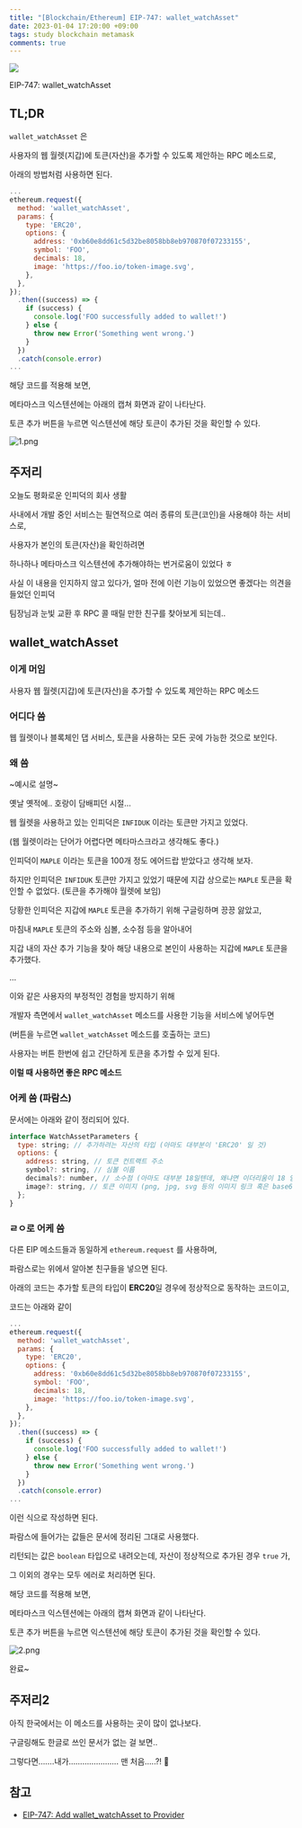 ```yaml
---
title: "[Blockchain/Ethereum] EIP-747: wallet_watchAsset"
date: 2023-01-04 17:20:00 +09:00
tags: study blockchain metamask
comments: true
---
```


<a href="https://hits.seeyoufarm.com"><img src="https://hits.seeyoufarm.com/api/count/incr/badge.svg?url=https://infiduk.github.io/2023/01/04/wallet-watch-asset.html&count_bg=%23EDD513&title_bg=%23555555&icon=&icon_color=%23E7E7E7&title=%E2%9C%A8+page+view+%E2%9C%A8&edge_flat=false" /></a>

EIP-747: wallet_watchAsset

## TL;DR

`wallet_watchAsset` 은

사용자의 웹 월렛(지갑)에 토큰(자산)을 추가할 수 있도록 제안하는 RPC 메소드로,

아래의 방법처럼 사용하면 된다.

```jsx
...
ethereum.request({
  method: 'wallet_watchAsset',
  params: {
    type: 'ERC20',
    options: {
      address: '0xb60e8dd61c5d32be8058bb8eb970870f07233155',
      symbol: 'FOO',
      decimals: 18,
      image: 'https://foo.io/token-image.svg',
    },
  },
});
  .then((success) => {
    if (success) {
      console.log('FOO successfully added to wallet!')
    } else {
      throw new Error('Something went wrong.')
    }
  })
  .catch(console.error)
...
```

해당 코드를 적용해 보면,

메타마스크 익스텐션에는 아래의 캡쳐 화면과 같이 나타난다.

토큰 추가 버튼을 누르면 익스텐션에 해당 토큰이 추가된 것을 확인할 수 있다.

![1.png](https://user-images.githubusercontent.com/48206157/210513798-cdedba55-c502-49a4-a183-886dbced92a1.png)

## 주저리

오늘도 평화로운 인피덕의 회사 생활

사내에서 개발 중인 서비스는 필연적으로 여러 종류의 토큰(코인)을 사용해야 하는 서비스로,

사용자가 본인의 토큰(자산)을 확인하려면

하나하나 메타마스크 익스텐션에 추가해야하는 번거로움이 있었다 ㅎ

사실 이 내용을 인지하지 않고 있다가, 얼마 전에 이런 기능이 있었으면 좋겠다는 의견을 들었던 인피덕

팀장님과 눈빛 교환 후 RPC 콜 때릴 만한 친구를 찾아보게 되는데..

## wallet_watchAsset

### 이게 머임

사용자 웹 월렛(지갑)에 토큰(자산)을 추가할 수 있도록 제안하는 RPC 메소드

### 어디다 씀

웹 월렛이나 블록체인 댑 서비스, 토큰을 사용하는 모든 곳에 가능한 것으로 보인다.

### 왜 씀

~예시로 설명~

옛날 옛적에.. 호랑이 담배피던 시절…

웹 월렛을 사용하고 있는 인피덕은 `INFIDUK` 이라는 토큰만 가지고 있었다.

(웹 월렛이라는 단어가 어렵다면 메타마스크라고 생각해도 좋다.)

인피덕이 `MAPLE` 이라는 토큰을 100개 정도 에어드랍 받았다고 생각해 보자.

하지만 인피덕은 `INFIDUK` 토큰만 가지고 있었기 때문에 지갑 상으로는 `MAPLE` 토큰을 확인할 수 없었다. (토큰을 추가해야 월렛에 보임)

당황한 인피덕은 지갑에 `MAPLE` 토큰을 추가하기 위해 구글링하며 끙끙 앓았고,

마침내 `MAPLE` 토큰의 주소와 심볼, 소수점 등을 알아내어

지갑 내의 자산 추가 기능을 찾아 해당 내용으로 본인이 사용하는 지갑에 `MAPLE` 토큰을 추가했다.

…

이와 같은 사용자의 부정적인 경험을 방지하기 위해

개발자 측면에서 `wallet_watchAsset` 메소드를 사용한 기능을 서비스에 넣어두면

(버튼을 누르면 `wallet_watchAsset` 메소드를 호출하는 코드)

사용자는 버튼 한번에 쉽고 간단하게 토큰을 추가할 수 있게 된다.

**이럴 때 사용하면 좋은 RPC 메소드**

### 어케 씀 (파람스)

문서에는 아래와 같이 정리되어 있다.

```jsx
interface WatchAssetParameters {
  type: string; // 추가하려는 자산의 타입 (아마도 대부분이 'ERC20' 일 것)
  options: {
    address: string, // 토큰 컨트랙트 주소
    symbol?: string, // 심볼 이름
    decimals?: number, // 소수점 (아마도 대부분 18일텐데, 왜냐면 이더리움이 18 임)
    image?: string, // 토큰 이미지 (png, jpg, svg 등의 이미지 링크 혹은 base64 형태)
  };
}
```

### ㄹㅇ로 어케 씀

다른 EIP 메소드들과 동일하게 `ethereum.request` 를 사용하며,

파람스로는 위에서 알아본 친구들을 넣으면 된다.

아래의 코드는 추가할 토큰의 타입이 **ERC20**일 경우에 정상적으로 동작하는 코드이고,

코드는 아래와 같이

```jsx
...
ethereum.request({
  method: 'wallet_watchAsset',
  params: {
    type: 'ERC20',
    options: {
      address: '0xb60e8dd61c5d32be8058bb8eb970870f07233155',
      symbol: 'FOO',
      decimals: 18,
      image: 'https://foo.io/token-image.svg',
    },
  },
});
  .then((success) => {
    if (success) {
      console.log('FOO successfully added to wallet!')
    } else {
      throw new Error('Something went wrong.')
    }
  })
  .catch(console.error)
...
```

이런 식으로 작성하면 된다.

파람스에 들어가는 값들은 문서에 정리된 그대로 사용했다.

리턴되는 값은 `boolean` 타입으로 내려오는데, 자산이 정상적으로 추가된 경우 `true` 가,

그 이외의 경우는 모두 에러로 처리하면 된다.

해당 코드를 적용해 보면,

메타마스크 익스텐션에는 아래의 캡쳐 화면과 같이 나타난다.

토큰 추가 버튼을 누르면 익스텐션에 해당 토큰이 추가된 것을 확인할 수 있다.

![2.png](https://user-images.githubusercontent.com/48206157/210513798-cdedba55-c502-49a4-a183-886dbced92a1.png)

완료~

## 주저리2

아직 한국에서는 이 메소드를 사용하는 곳이 많이 없나보다.

구글링해도 한글로 쓰인 문서가 없는 걸 보면..

그렇다면…….내가…………………. 맨 처음…..?! 🥴

## 참고

- [EIP-747: Add wallet_watchAsset to Provider](https://eips.ethereum.org/EIPS/eip-747)
